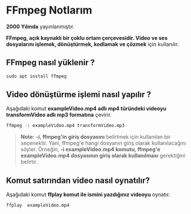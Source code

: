 # FFmpeg Notlarım
 **2000 Yılında** yayınlanmıştır.
 
**FFmpeg, açık kaynaklı bir çoklu ortam çerçevesidir. Video ve ses dosyalarını işlemek, dönüştürmek, kodlamak ve çözmek** için kullanılır. 
## FFmpeg nasıl yüklenir ?
```BASH
sudo apt install ffmpeg
```
## Video dönüştürme işlemi nasıl yapılır ?
Aşağıdaki komut **exampleVideo.mp4 adlı mp4 türündeki videoyu transformVideo adlı mp3 formatına** çevirir.
```BASH
ffmpeg -i exampleVideo.mp4 transformVideo.mp3
```
> **Note:**  **-i, ffmpeg'in giriş dosyasını** belirtmek için kullanılan bir seçenektir. Yani, ffmpeg'e hangi dosyanın giriş olarak kullanılacağını söyler. Örneğin, **-i exampleVideo.mp4 komutu, ffmpeg'e exampleVideo.mp4 dosyasının giriş olarak kullanılması** gerektiğini belirtir.

## Komut satırından video nasıl oynatılır?
Aşağıdaki komut **ffplay komut ile ismini yazdığınız videoyu** oynatır.
```BASH
ffplay  exampleVideo.mp4
```
